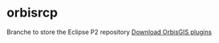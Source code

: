 # orbisrcp
Branche to store the Eclipse P2 repository
<a href="p2-1.0.0-SNAPSHOT.zip" download>Download OrbisGIS plugins</a>
